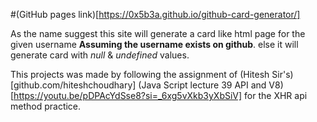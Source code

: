#(GitHub pages link)[https://0x5b3a.github.io/github-card-generator/]

As the name suggest this site will generate a card like html page for the given username **Assuming the username exists on github**. else it will generate card with *null* & *undefined* values.  

This projects was made by following the assignment of (Hitesh Sir's)[github.com/hiteshchoudhary] (Java Script lecture 39 API and V8)[https://youtu.be/pDPAcYdSse8?si=_6xg5vXkb3yXbSiV]
for the XHR api method practice.
